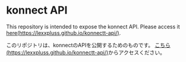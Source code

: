 # konnect API

This repository is intended to expose the konnect API.
Please access it [here(https://lexxpluss.github.io/konnectt-api/)](https://lexxpluss.github.io/konnectt-api/).

このリポジトリは、konnectのAPIを公開するためのものです。
[こちら(https://lexxpluss.github.io/konnectt-api/)](https://lexxpluss.github.io/konnectt-api/)からアクセスください。
